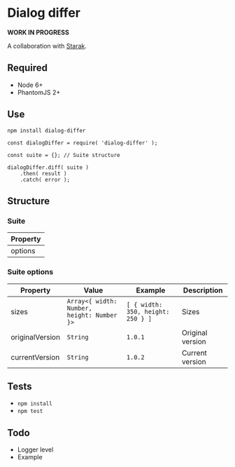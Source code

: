 # Dialog differ

__WORK IN PROGRESS__

A collaboration with [Starak](https://github.com/starak).

## Required

- Node 6+
- PhantomJS 2+

## Use

`npm install dialog-differ`

```
const dialogDiffer = require( 'dialog-differ' );

const suite = {}; // Suite structure

dialogDiffer.diff( suite )
    .then( result )
    .catch( error );
```

## Structure

### Suite

| Property |
| --- |
| options |

### Suite options

| Property | Value | Example | Description |
| --- | --- | --- | --- |
| sizes | `Array<{ width: Number, height: Number }>` | `[ { width: 350, height: 250 } ]` | Sizes |
| originalVersion | `String` | `1.0.1` |  Original version |
| currentVersion | `String` | `1.0.2`| Current version |

## Tests

- `npm install`
- `npm test`

## Todo

- Logger level
- Example